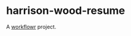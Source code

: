# harrison-wood-resume

A [workflowr][] project.

[workflowr]: https://github.com/jdblischak/workflowr
